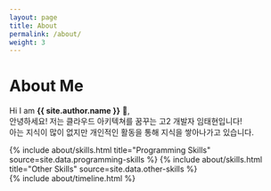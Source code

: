 ```yaml
---
layout: page
title: About
permalink: /about/
weight: 3
---
```


# **About Me**

Hi I am **{{ site.author.name }}** :wave:,<br>
안녕하세요! 저는 클라우드 아키텍쳐를 꿈꾸는 고2 개발자 임태현입니다!  
아는 지식이 많이 없지만 개인적인 활동을 통해 지식을 쌓아나가고 있습니다.

<div class="row">
{% include about/skills.html title="Programming Skills" source=site.data.programming-skills %}
{% include about/skills.html title="Other Skills" source=site.data.other-skills %}
</div>

<div class="row">
{% include about/timeline.html %}
</div>
